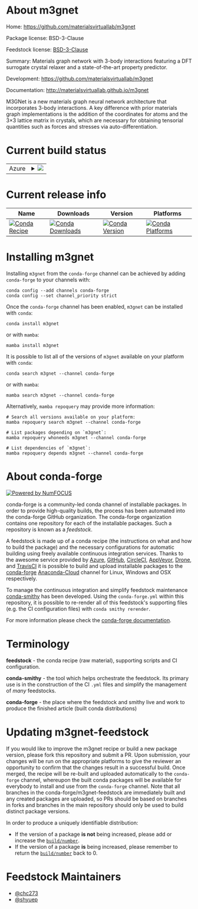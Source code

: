 About m3gnet
============

Home: https://github.com/materialsvirtuallab/m3gnet

Package license: BSD-3-Clause

Feedstock license: [BSD-3-Clause](https://github.com/conda-forge/m3gnet-feedstock/blob/main/LICENSE.txt)

Summary: Materials graph network with 3-body interactions featuring a DFT surrogate crystal relaxer and a state-of-the-art property predictor.

Development: https://github.com/materialsvirtuallab/m3gnet

Documentation: http://materialsvirtuallab.github.io/m3gnet

M3GNet is a new materials graph neural network architecture that incorporates 3-body interactions.
A key difference with prior materials graph implementations is the addition of the coordinates for
atoms and the 3×3 lattice matrix in crystals, which are necessary for obtaining tensorial quantities
such as forces and stresses via auto-differentiation.


Current build status
====================


<table>
    
  <tr>
    <td>Azure</td>
    <td>
      <details>
        <summary>
          <a href="https://dev.azure.com/conda-forge/feedstock-builds/_build/latest?definitionId=16477&branchName=main">
            <img src="https://dev.azure.com/conda-forge/feedstock-builds/_apis/build/status/m3gnet-feedstock?branchName=main">
          </a>
        </summary>
        <table>
          <thead><tr><th>Variant</th><th>Status</th></tr></thead>
          <tbody><tr>
              <td>linux_64_numpy1.20python3.8.____cpython</td>
              <td>
                <a href="https://dev.azure.com/conda-forge/feedstock-builds/_build/latest?definitionId=16477&branchName=main">
                  <img src="https://dev.azure.com/conda-forge/feedstock-builds/_apis/build/status/m3gnet-feedstock?branchName=main&jobName=linux&configuration=linux_64_numpy1.20python3.8.____cpython" alt="variant">
                </a>
              </td>
            </tr><tr>
              <td>linux_64_numpy1.20python3.9.____cpython</td>
              <td>
                <a href="https://dev.azure.com/conda-forge/feedstock-builds/_build/latest?definitionId=16477&branchName=main">
                  <img src="https://dev.azure.com/conda-forge/feedstock-builds/_apis/build/status/m3gnet-feedstock?branchName=main&jobName=linux&configuration=linux_64_numpy1.20python3.9.____cpython" alt="variant">
                </a>
              </td>
            </tr><tr>
              <td>linux_64_numpy1.21python3.10.____cpython</td>
              <td>
                <a href="https://dev.azure.com/conda-forge/feedstock-builds/_build/latest?definitionId=16477&branchName=main">
                  <img src="https://dev.azure.com/conda-forge/feedstock-builds/_apis/build/status/m3gnet-feedstock?branchName=main&jobName=linux&configuration=linux_64_numpy1.21python3.10.____cpython" alt="variant">
                </a>
              </td>
            </tr><tr>
              <td>osx_64_numpy1.20python3.8.____cpython</td>
              <td>
                <a href="https://dev.azure.com/conda-forge/feedstock-builds/_build/latest?definitionId=16477&branchName=main">
                  <img src="https://dev.azure.com/conda-forge/feedstock-builds/_apis/build/status/m3gnet-feedstock?branchName=main&jobName=osx&configuration=osx_64_numpy1.20python3.8.____cpython" alt="variant">
                </a>
              </td>
            </tr><tr>
              <td>osx_64_numpy1.20python3.9.____cpython</td>
              <td>
                <a href="https://dev.azure.com/conda-forge/feedstock-builds/_build/latest?definitionId=16477&branchName=main">
                  <img src="https://dev.azure.com/conda-forge/feedstock-builds/_apis/build/status/m3gnet-feedstock?branchName=main&jobName=osx&configuration=osx_64_numpy1.20python3.9.____cpython" alt="variant">
                </a>
              </td>
            </tr><tr>
              <td>osx_64_numpy1.21python3.10.____cpython</td>
              <td>
                <a href="https://dev.azure.com/conda-forge/feedstock-builds/_build/latest?definitionId=16477&branchName=main">
                  <img src="https://dev.azure.com/conda-forge/feedstock-builds/_apis/build/status/m3gnet-feedstock?branchName=main&jobName=osx&configuration=osx_64_numpy1.21python3.10.____cpython" alt="variant">
                </a>
              </td>
            </tr>
          </tbody>
        </table>
      </details>
    </td>
  </tr>
</table>

Current release info
====================

| Name | Downloads | Version | Platforms |
| --- | --- | --- | --- |
| [![Conda Recipe](https://img.shields.io/badge/recipe-m3gnet-green.svg)](https://anaconda.org/conda-forge/m3gnet) | [![Conda Downloads](https://img.shields.io/conda/dn/conda-forge/m3gnet.svg)](https://anaconda.org/conda-forge/m3gnet) | [![Conda Version](https://img.shields.io/conda/vn/conda-forge/m3gnet.svg)](https://anaconda.org/conda-forge/m3gnet) | [![Conda Platforms](https://img.shields.io/conda/pn/conda-forge/m3gnet.svg)](https://anaconda.org/conda-forge/m3gnet) |

Installing m3gnet
=================

Installing `m3gnet` from the `conda-forge` channel can be achieved by adding `conda-forge` to your channels with:

```
conda config --add channels conda-forge
conda config --set channel_priority strict
```

Once the `conda-forge` channel has been enabled, `m3gnet` can be installed with `conda`:

```
conda install m3gnet
```

or with `mamba`:

```
mamba install m3gnet
```

It is possible to list all of the versions of `m3gnet` available on your platform with `conda`:

```
conda search m3gnet --channel conda-forge
```

or with `mamba`:

```
mamba search m3gnet --channel conda-forge
```

Alternatively, `mamba repoquery` may provide more information:

```
# Search all versions available on your platform:
mamba repoquery search m3gnet --channel conda-forge

# List packages depending on `m3gnet`:
mamba repoquery whoneeds m3gnet --channel conda-forge

# List dependencies of `m3gnet`:
mamba repoquery depends m3gnet --channel conda-forge
```


About conda-forge
=================

[![Powered by
NumFOCUS](https://img.shields.io/badge/powered%20by-NumFOCUS-orange.svg?style=flat&colorA=E1523D&colorB=007D8A)](https://numfocus.org)

conda-forge is a community-led conda channel of installable packages.
In order to provide high-quality builds, the process has been automated into the
conda-forge GitHub organization. The conda-forge organization contains one repository
for each of the installable packages. Such a repository is known as a *feedstock*.

A feedstock is made up of a conda recipe (the instructions on what and how to build
the package) and the necessary configurations for automatic building using freely
available continuous integration services. Thanks to the awesome service provided by
[Azure](https://azure.microsoft.com/en-us/services/devops/), [GitHub](https://github.com/),
[CircleCI](https://circleci.com/), [AppVeyor](https://www.appveyor.com/),
[Drone](https://cloud.drone.io/welcome), and [TravisCI](https://travis-ci.com/)
it is possible to build and upload installable packages to the
[conda-forge](https://anaconda.org/conda-forge) [Anaconda-Cloud](https://anaconda.org/)
channel for Linux, Windows and OSX respectively.

To manage the continuous integration and simplify feedstock maintenance
[conda-smithy](https://github.com/conda-forge/conda-smithy) has been developed.
Using the ``conda-forge.yml`` within this repository, it is possible to re-render all of
this feedstock's supporting files (e.g. the CI configuration files) with ``conda smithy rerender``.

For more information please check the [conda-forge documentation](https://conda-forge.org/docs/).

Terminology
===========

**feedstock** - the conda recipe (raw material), supporting scripts and CI configuration.

**conda-smithy** - the tool which helps orchestrate the feedstock.
                   Its primary use is in the construction of the CI ``.yml`` files
                   and simplify the management of *many* feedstocks.

**conda-forge** - the place where the feedstock and smithy live and work to
                  produce the finished article (built conda distributions)


Updating m3gnet-feedstock
=========================

If you would like to improve the m3gnet recipe or build a new
package version, please fork this repository and submit a PR. Upon submission,
your changes will be run on the appropriate platforms to give the reviewer an
opportunity to confirm that the changes result in a successful build. Once
merged, the recipe will be re-built and uploaded automatically to the
`conda-forge` channel, whereupon the built conda packages will be available for
everybody to install and use from the `conda-forge` channel.
Note that all branches in the conda-forge/m3gnet-feedstock are
immediately built and any created packages are uploaded, so PRs should be based
on branches in forks and branches in the main repository should only be used to
build distinct package versions.

In order to produce a uniquely identifiable distribution:
 * If the version of a package **is not** being increased, please add or increase
   the [``build/number``](https://docs.conda.io/projects/conda-build/en/latest/resources/define-metadata.html#build-number-and-string).
 * If the version of a package **is** being increased, please remember to return
   the [``build/number``](https://docs.conda.io/projects/conda-build/en/latest/resources/define-metadata.html#build-number-and-string)
   back to 0.

Feedstock Maintainers
=====================

* [@chc273](https://github.com/chc273/)
* [@shyuep](https://github.com/shyuep/)

